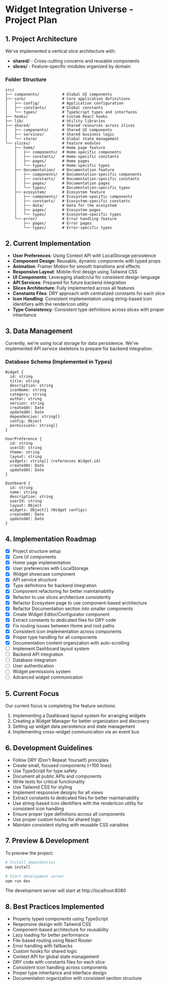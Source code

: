 
# Widget Integration Universe - Project Plan

## 1. Project Architecture

We've implemented a vertical slice architecture with:

- **shared/** - Cross-cutting concerns and reusable components
- **slices/** - Feature-specific modules organized by domain

### Folder Structure

```
src/
├── components/          # Global UI components
├── core/                # Core application definitions
│   ├── config/          # Application configuration
│   ├── constants/       # Global constants
│   └── types/           # TypeScript types and interfaces
├── hooks/               # Custom React hooks
├── lib/                 # Utility libraries
├── shared/              # Shared resources across slices
│   ├── components/      # Shared UI components
│   ├── services/        # Shared business logic
│   └── store/           # Global state management
└── slices/              # Feature modules
    ├── home/            # Home page feature
    │   ├── components/  # Home-specific components
    │   ├── constants/   # Home-specific constants
    │   ├── pages/       # Home pages
    │   └── types/       # Home-specific types
    ├── documentation/   # Documentation feature
    │   ├── components/  # Documentation-specific components
    │   ├── constants/   # Documentation-specific constants
    │   ├── pages/       # Documentation pages
    │   └── types/       # Documentation-specific types
    ├── ecosystem/       # Ecosystem feature
    │   ├── components/  # Ecosystem-specific components
    │   ├── constants/   # Ecosystem-specific constants
    │   ├── data/        # Data for the ecosystem
    │   ├── pages/       # Ecosystem pages
    │   └── types/       # Ecosystem-specific types
    └── error/           # Error handling feature
        ├── pages/       # Error pages
        └── types/       # Error-specific types
```

## 2. Current Implementation

- **User Preferences**: Using Context API with LocalStorage persistence
- **Component Design**: Reusable, dynamic components with typed props
- **Animation**: Framer Motion for smooth transitions and effects
- **Responsive Layout**: Mobile-first design using Tailwind CSS
- **UI Components**: Leveraging shadcn/ui for consistent design language
- **API Services**: Prepared for future backend integration
- **Slices Architecture**: Fully implemented across all features
- **Constants Files**: DRY approach with centralized constants for each slice
- **Icon Handling**: Consistent implementation using string-based icon identifiers with the renderIcon utility
- **Type Consistency**: Consistent type definitions across slices with proper inheritance

## 3. Data Management

Currently, we're using local storage for data persistence. We've implemented API service skeletons to prepare for backend integration.

### Database Schema (Implemented in Types)

```
Widget {
  id: string
  title: string
  description: string
  iconName: string
  category: string
  author: string
  version: string
  createdAt: Date
  updatedAt: Date
  dependencies: string[]
  config: Object
  permissions: string[]
}

UserPreference {
  id: string
  userId: string
  theme: string
  layout: string
  widgets: string[] (references Widget.id)
  createdAt: Date
  updatedAt: Date
}

Dashboard {
  id: string
  name: string
  description: string
  userId: string
  layout: Object
  widgets: Object[] (Widget configs)
  createdAt: Date
  updatedAt: Date
}
```

## 4. Implementation Roadmap

- [x] Project structure setup
- [x] Core UI components
- [x] Home page implementation
- [x] User preferences with LocalStorage
- [x] Widget showcase component
- [x] API service structure
- [x] Type definitions for backend integration
- [x] Component refactoring for better maintainability 
- [x] Refactor to use slices architecture consistently
- [x] Refactor Ecosystem page to use component-based architecture
- [x] Refactor Documentation section into smaller components
- [x] Create Widget Editor/Configurator component
- [x] Extract constants to dedicated files for DRY code
- [x] Fix routing issues between Home and root paths
- [x] Consistent icon implementation across components
- [x] Proper type handling for all components
- [x] Documentation content organization with auto-scrolling
- [ ] Implement Dashboard layout system
- [ ] Backend API integration
- [ ] Database integration
- [ ] User authentication
- [ ] Widget permissions system
- [ ] Advanced widget communication

## 5. Current Focus

Our current focus is completing the feature sections:

1. Implementing a Dashboard layout system for arranging widgets
2. Creating a Widget Manager for better organization and discovery
3. Setting up widget data persistence and state management
4. Implementing cross-widget communication via an event bus

## 6. Development Guidelines

- Follow DRY (Don't Repeat Yourself) principles
- Create small, focused components (<100 lines)
- Use TypeScript for type safety
- Document all public APIs and components
- Write tests for critical functionality
- Use Tailwind CSS for styling
- Implement responsive designs for all views
- Extract constants to dedicated files for better maintainability
- Use string-based icon identifiers with the renderIcon utility for consistent icon handling
- Ensure proper type definitions across all components
- Use proper custom hooks for shared logic
- Maintain consistent styling with reusable CSS variables

## 7. Preview & Development

To preview the project:

```bash
# Install dependencies
npm install

# Start development server
npm run dev
```

The development server will start at http://localhost:8080

## 8. Best Practices Implemented

- Properly typed components using TypeScript
- Responsive design with Tailwind CSS
- Component-based architecture for reusability
- Lazy loading for better performance
- File-based routing using React Router
- Error handling with fallbacks
- Custom hooks for shared logic
- Context API for global state management
- DRY code with constants files for each slice
- Consistent icon handling across components
- Proper type inheritance and interface design
- Documentation organization with consistent section structure
